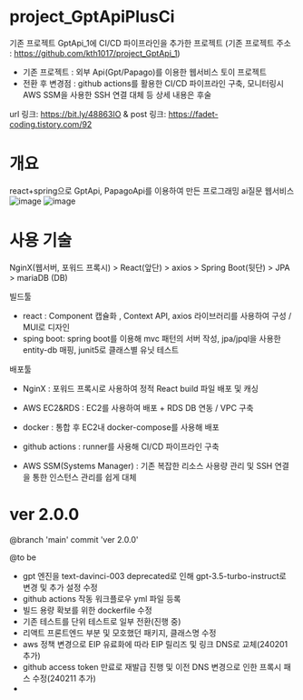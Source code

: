 # project_GptApiPlusCi
기존 프로젝트 GptApi_1에 CI/CD 파이프라인을 추가한 프로젝트
(기존 프로젝트 주소 : https://github.com/kth1017/project_GptApi_1)

- 기존 프로젝트 : 외부 Api(Gpt/Papago)를 이용한 웹서비스 토이 프로젝트
- 전환 후 변경점 : github actions를 활용한 CI/CD 파이프라인 구축, 모니터링시 AWS SSM을 사용한 SSH 연결 대체 등 상세 내용은 후술

url 링크: https://bit.ly/48863IO & post 링크: https://fadet-coding.tistory.com/92

# 개요
react+spring으로 GptApi, PapagoApi를 이용하여 만든 프로그래밍 ai질문 웹서비스
![image](https://user-images.githubusercontent.com/96664524/221394229-c8e595b7-4350-44b9-b22c-0ab44d492125.png)
![image](https://user-images.githubusercontent.com/96664524/221394278-c8740e1e-0d9d-4520-a836-53025e297674.png)

# 사용 기술
NginX(웹서버, 포워드 프록시) > React(앞단) > axios > Spring Boot(뒷단) > JPA > mariaDB (DB)

빌드툴
- react : Component 캡슐화 , Context API, axios 라이브러리를 사용하여 구성 / MUI로 디자인
- sping boot: spring boot를 이용해 mvc 패턴의 서버 작성, jpa/jpql을 사용한 entity-db 매핑, junit5로 클래스별 유닛 테스트

배포툴
- NginX : 포워드 프록시로 사용하여 정적 React build 파일 배포 및 캐싱
- AWS EC2&RDS : EC2를 사용하여 배포 + RDS DB 연동 / VPC 구축
- docker : 통합 후 EC2내 docker-compose를 사용해 배포

- github actions : runner를 사용해 CI/CD 파이프라인 구축
- AWS SSM(Systems Manager) : 기존 복잡한 리소스 사용량 관리 및 SSH 연결을 통한 인스턴스 관리를 쉽게 대체

# ver 2.0.0
@branch 'main' commit 'ver 2.0.0'

@to be
- gpt 엔진을 text-davinci-003 deprecated로 인해 gpt-3.5-turbo-instruct로 변경 및 추가 설정 수정
- github actions 작동 워크플로우 yml 파일 등록
- 빌드 용량 확보를 위한 dockerfile 수정
- 기존 테스트를 단위 테스트로 일부 전환(진행 중)
- 리액트 프론트엔드 부분 및 모호했던 패키지, 클래스명 수정
- aws 정책 변경으로 EIP 유료화에 따라 EIP 릴리즈 및 링크 DNS로 교체(240201 추가)
- github access token 만료로 재발급 진행 및 이전 DNS 변경으로 인한 프록시 패스 수정(240211 추가)
- 
